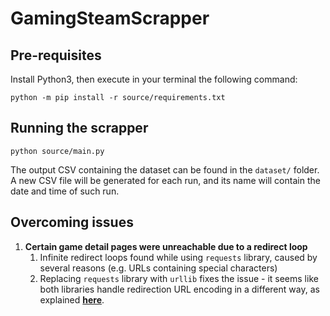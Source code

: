 # GamingSteamScrapper

## Pre-requisites

Install Python3, then execute in your terminal the following command:

```shell
python -m pip install -r source/requirements.txt
```

## Running the scrapper

```shell
python source/main.py
```

The output CSV containing the dataset can be found in the `dataset/` folder. A new CSV file will be generated for each run, and its name will contain the date and time of such run.

## Overcoming issues

1. **Certain game detail pages were unreachable due to a redirect loop**
   1. Infinite redirect loops found while using `requests` library, caused by several reasons (e.g. URLs containing special characters)
   2. Replacing `requests` library with `urllib` fixes the issue - it seems like both libraries handle redirection URL encoding in a different way, as explained [**here**](https://stackoverflow.com/a/51127373).